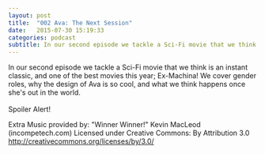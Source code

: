 ```yaml
---
layout: post
title:  "002 Ava: The Next Session"
date:   2015-07-30 15:19:33
categories: podcast
subtitle: In our second episode we tackle a Sci-Fi movie that we think is an instant classic, and one of the best movies this year; Ex-Machina! We cover gender roles, why the design of Ava is so cool, and  what we think happens once she's out in the world.<br><br>Spoiler Alert!
---
```


In our second episode we tackle a Sci-Fi movie that we think is an instant classic, and one of the best movies this year; Ex-Machina! We cover gender roles, why the design of Ava is so cool, and  what we think happens once she's out in the world.<br><br>Spoiler Alert!


Extra Music provided by:
"Winner Winner!" Kevin MacLeod (incompetech.com)
Licensed under Creative Commons: By Attribution 3.0
http://creativecommons.org/licenses/by/3.0/

